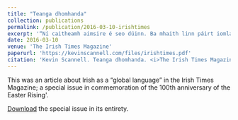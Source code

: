 ```yaml
---
title: "Teanga dhomhanda"
collection: publications
permalink: /publication/2016-03-10-irishtimes
excerpt: '“Ní caitheamh aimsire é seo dúinn. Ba mhaith linn páirt iomlán a ghlacadh i saol na Gaeilge mar theanga bheo”'
date: 2016-03-10
venue: 'The Irish Times Magazine'
paperurl: 'https://kevinscannell.com/files/irishtimes.pdf'
citation: 'Kevin Scannell. Teanga dhomhanda. <i>The Irish Times Magazine</i>, 14–15, 10 March 2016.'
---
```


This was an article about Irish as a “global language” in the Irish Times Magazine; a special issue in commemoration of the 100th anniversary of the Easter Rising'.

[Download](https://www.forasnagaeilge.ie/wp-content/uploads/2016/06/Forl%C3%ADonadh_10_M%C3%A1rta_Irish_Times-1.pdf) the special issue in its entirety.
